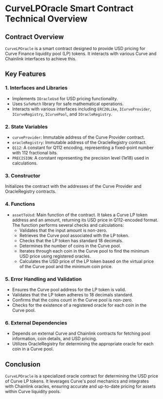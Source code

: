 # CurveLPOracle Smart Contract Technical Overview

## Contract Overview
`CurveLPOracle` is a smart contract designed to provide USD pricing for Curve Finance liquidity pool (LP) tokens. It interacts with various Curve and Chainlink interfaces to achieve this.

## Key Features

### 1. Interfaces and Libraries
- Implements `IOracleUsd` for USD pricing functionality.
- Uses `SafeMath` library for safe mathematical operations.
- Interacts with various interfaces including `ERC20Like`, `ICurveProvider`, `ICurveRegistry`, `ICurvePool`, and `IOracleRegistry`.

### 2. State Variables
- `curveProvider`: Immutable address of the Curve Provider contract.
- `oracleRegistry`: Immutable address of the OracleRegistry contract.
- `Q112`: A constant for Q112 encoding, representing a fixed-point number with 112 fractional bits.
- `PRECISION`: A constant representing the precision level (1e18) used in calculations.

### 3. Constructor
Initializes the contract with the addresses of the Curve Provider and OracleRegistry contracts.

### 4. Functions
- `assetToUsd`: Main function of the contract. It takes a Curve LP token address and an amount, returning its USD price in Q112-encoded format. The function performs several checks and calculations:
  - Validates that the input amount is non-zero.
  - Retrieves the Curve pool associated with the LP token.
  - Checks that the LP token has standard 18 decimals.
  - Determines the number of coins in the Curve pool.
  - Iterates through each coin in the Curve pool to find the minimum USD price using registered oracles.
  - Calculates the USD price of the LP token based on the virtual price of the Curve pool and the minimum coin price.

### 5. Error Handling and Validation
- Ensures the Curve pool address for the LP token is valid.
- Validates that the LP token adheres to 18 decimals standard.
- Confirms that the coins count in the Curve pool is non-zero.
- Checks for the existence of a registered oracle for each coin in the Curve pool.

### 6. External Dependencies
- Depends on external Curve and Chainlink contracts for fetching pool information, coin details, and USD pricing.
- Utilizes OracleRegistry for determining the appropriate oracle for each coin in a Curve pool.

## Conclusion
`CurveLPOracle` is a specialized oracle contract for determining the USD price of Curve LP tokens. It leverages Curve's pool mechanics and integrates with Chainlink oracles, ensuring accurate and up-to-date pricing for assets within Curve liquidity pools.
